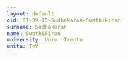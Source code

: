 ```yaml
---
layout: default 
cid: 01-09-15-Sudhakaran-Swathikiran
surname: Sudhakaran
name: Swathikiran
university: Univ. Trento
unita: TeV
---
```

